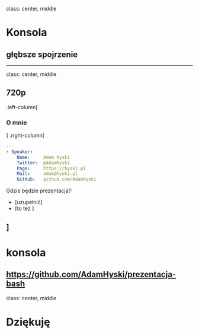 
class: center, middle

# Konsola  
## głębsze spojrzenie 
---
class: center, middle

720p
---
.left-column[

### O mnie
]
.right-column[

``` yaml
---
- Speaker:
    Name:     Adam Hyski
    Twitter:  @AdamHyski
    Page:     https://hyski.pl
    Mail:     adam@hyski.pl
    GitHub:   github.com/AdamHyski

```
Gdzie będzie prezentacja?:
- [uzupełnić]
- [to też ] 

]
---

# konsola 

https://github.com/AdamHyski/prezentacja-bash
---

class: center, middle

# Dziękuję
